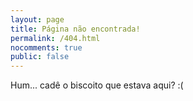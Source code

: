 ```yaml
---
layout: page
title: Página não encontrada!
permalink: /404.html
nocomments: true
public: false
---
```


Hum... cadê o biscoito que estava aqui? :(
